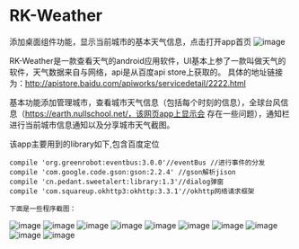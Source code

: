 # RK-Weather
   添加桌面组件功能，显示当前城市的基本天气信息，点击打开app首页
![image](https://github.com/hzl123456/RK-Weather/blob/master/screen/Screenshot_2016-08-16-16-47-39.png) 

   RK-Weather是一款查看天气的android应用软件，UI基本上参了一款叫做天气的软件，天气数据来自与网络，api是从百度api store上获取的。
具体的地址链接为：http://apistore.baidu.com/apiworks/servicedetail/2222.html

   基本功能添加管理城市，查看城市天气信息（包括每个时刻的信息），全球台风信息（https://earth.nullschool.net/，该网页app上显示会
存在一些问题），通知栏进行当前城市信息通知以及分享城市天气截图。

   该app主要用到的library如下,包含百度定位
   
    compile 'org.greenrobot:eventbus:3.0.0'//eventBus //进行事件的分发
    compile 'com.google.code.gson:gson:2.2.4' //gson解析jison
    compile 'cn.pedant.sweetalert:library:1.3'//dialog弹窗
    compile 'com.squareup.okhttp3:okhttp:3.3.1'//okhttp网络请求框架
    
    下面是一些程序截图：
    
![image](https://github.com/hzl123456/RK-Weather/blob/master/screen/Screenshot_2016-06-22-17-49-30.png)
![image](https://github.com/hzl123456/RK-Weather/blob/master/screen/Screenshot_2016-06-22-17-44-59.png)
![image](https://github.com/hzl123456/RK-Weather/blob/master/screen/Screenshot_2016-06-22-17-44-44.png)
![image](https://github.com/hzl123456/RK-Weather/blob/master/screen/Screenshot_2016-06-22-17-44-33.png)
![image](https://github.com/hzl123456/RK-Weather/blob/master/screen/Screenshot_2016-06-22-17-44-09.png)
![image](https://github.com/hzl123456/RK-Weather/blob/master/screen/Screenshot_2016-06-22-17-43-58.png)
![image](https://github.com/hzl123456/RK-Weather/blob/master/screen/Screenshot_2016-06-22-17-43-48.png)
![image](https://github.com/hzl123456/RK-Weather/blob/master/screen/Screenshot_2016-06-22-17-43-42.png)
![image](https://github.com/hzl123456/RK-Weather/blob/master/screen/Screenshot_2016-06-22-17-43-35.png)
![image](https://github.com/hzl123456/RK-Weather/blob/master/screen/Screenshot_2016-06-22-17-43-10.png)
    

